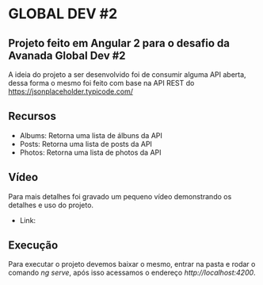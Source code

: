# GLOBAL DEV #2

## Projeto feito em Angular 2 para o desafio da Avanada Global Dev #2

A ideia do projeto a ser desenvolvido foi de consumir alguma API aberta, dessa forma o mesmo foi feito com base na API REST do https://jsonplaceholder.typicode.com/

## Recursos

- Albums: Retorna uma lista de álbuns da API
- Posts: Retorna uma lista de posts da API
- Photos: Retorna uma lista de photos da API

## Vídeo

 Para mais detalhes foi gravado um pequeno vídeo demonstrando os detalhes e uso do projeto.
 
 - Link:
 
 ## Execução
 
 Para executar o projeto devemos baixar o mesmo, entrar na pasta e rodar o comando *ng serve*, após isso acessamos o endereço *http://localhost:4200*.
